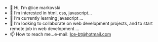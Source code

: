 - 👋 Hi, I’m @ice markovski
- 👀 I’m interested in html, css, javascript...
- 🌱 I’m currently learning javascript ...
- 💞️ I’m looking to collaborate on web development projects, and to start remote job in web development ...
- 📫 How to reach me...e-mail: Ice-bt@hotmail.com 

<!---
icemarkovski/icemarkovski is a ✨ special ✨ repository because its `README.md` (this file) appears on your GitHub profile.
You can click the Preview link to take a look at your changes.
--->
